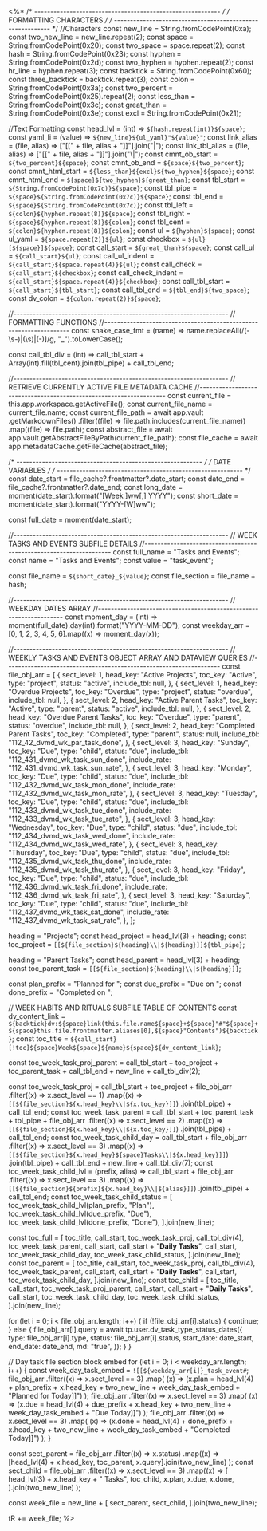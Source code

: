 <%*
/* ---------------------------------------------------------- */
/*                    FORMATTING CHARACTERS                   */
/* ---------------------------------------------------------- */
//Characters
const new_line = String.fromCodePoint(0xa);
const two_new_line = new_line.repeat(2);
const space = String.fromCodePoint(0x20);
const two_space = space.repeat(2);
const hash = String.fromCodePoint(0x23);
const hyphen = String.fromCodePoint(0x2d);
const two_hyphen = hyphen.repeat(2);
const hr_line = hyphen.repeat(3);
const backtick = String.fromCodePoint(0x60);
const three_backtick = backtick.repeat(3);
const colon = String.fromCodePoint(0x3a);
const two_percent = String.fromCodePoint(0x25).repeat(2);
const less_than = String.fromCodePoint(0x3c);
const great_than = String.fromCodePoint(0x3e);
const excl = String.fromCodePoint(0x21);

//Text Formatting
const head_lvl = (int) => `${hash.repeat(int)}${space}`;
const yaml_li = (value) => `${new_line}${ul_yaml}"${value}"`;
const link_alias = (file, alias) => ["[[" + file, alias + "]]"].join("|");
const link_tbl_alias = (file, alias) => ["[[" + file, alias + "]]"].join("\\|");
const cmnt_ob_start = `${two_percent}${space}`;
const cmnt_ob_end = `${space}${two_percent}`;
const cmnt_html_start = `${less_than}${excl}${two_hyphen}${space}`;
const cmnt_html_end = `${space}${two_hyphen}${great_than}`;
const tbl_start = `${String.fromCodePoint(0x7c)}${space}`;
const tbl_pipe = `${space}${String.fromCodePoint(0x7c)}${space}`;
const tbl_end = `${space}${String.fromCodePoint(0x7c)}`;
const tbl_left = `${colon}${hyphen.repeat(8)}${space}`;
const tbl_right = `${space}${hyphen.repeat(8)}${colon}`;
const tbl_cent = `${colon}${hyphen.repeat(8)}${colon}`;
const ul = `${hyphen}${space}`;
const ul_yaml = `${space.repeat(2)}${ul}`;
const checkbox = `${ul}[${space}]${space}`;
const call_start = `${great_than}${space}`;
const call_ul = `${call_start}${ul}`;
const call_ul_indent = `${call_start}${space.repeat(4)}${ul}`;
const call_check = `${call_start}${checkbox}`;
const call_check_indent = `${call_start}${space.repeat(4)}${checkbox}`;
const call_tbl_start = `${call_start}${tbl_start}`;
const call_tbl_end = `${tbl_end}${two_space}`;
const dv_colon = `${colon.repeat(2)}${space}`;

//-------------------------------------------------------------------
// FORMATTING FUNCTIONS
//-------------------------------------------------------------------
const snake_case_fmt = (name) =>
  name.replaceAll(/(\-\s\-)|(\s)|(\-)]/g, "_").toLowerCase();

const call_tbl_div = (int) =>
  call_tbl_start + Array(int).fill(tbl_cent).join(tbl_pipe) + call_tbl_end;

//-------------------------------------------------------------------
// RETRIEVE CURRENTLY ACTIVE FILE METADATA CACHE
//-------------------------------------------------------------------
const current_file = this.app.workspace.getActiveFile();
const current_file_name = current_file.name;
const current_file_path = await app.vault
  .getMarkdownFiles()
  .filter((file) => file.path.includes(current_file_name))
  .map((file) => file.path);
const abstract_file = await app.vault.getAbstractFileByPath(current_file_path);
const file_cache = await app.metadataCache.getFileCache(abstract_file);

/* ---------------------------------------------------------- */
/*                       DATE VARIABLES                       */
/* ---------------------------------------------------------- */
const date_start = file_cache?.frontmatter?.date_start;
const date_end = file_cache?.frontmatter?.date_end;
const long_date = moment(date_start).format("[Week ]ww[,] YYYY");
const short_date = moment(date_start).format("YYYY-[W]ww");

const full_date = moment(date_start);

//-------------------------------------------------------------------
// WEEK TASKS AND EVENTS SUBFILE DETAILS
//-------------------------------------------------------------------
const full_name = "Tasks and Events";
const name = "Tasks and Events";
const value = "task_event";

const file_name = `${short_date}_${value}`;
const file_section = file_name + hash;

//-------------------------------------------------------------------
// WEEKDAY DATES ARRAY
//-------------------------------------------------------------------
const moment_day = (int) => moment(full_date).day(int).format("YYYY-MM-DD");
const weekday_arr = [0, 1, 2, 3, 4, 5, 6].map((x) => moment_day(x));

//-------------------------------------------------------------------
// WEEKLY TASKS AND EVENTS OBJECT ARRAY AND DATAVIEW QUERIES
//-------------------------------------------------------------------
const file_obj_arr = [
  {
    sect_level: 1,
    head_key: "Active Projects",
    toc_key: "Active",
    type: "project",
    status: "active",
    include_tbl: null,
  },
  {
    sect_level: 1,
    head_key: "Overdue Projects",
    toc_key: "Overdue",
    type: "project",
    status: "overdue",
    include_tbl: null,
  },
  {
    sect_level: 2,
    head_key: "Active Parent Tasks",
    toc_key: "Active",
    type: "parent",
    status: "active",
    include_tbl: null,
  },
  {
    sect_level: 2,
    head_key: "Overdue Parent Tasks",
    toc_key: "Overdue",
    type: "parent",
    status: "overdue",
    include_tbl: null,
  },
  {
    sect_level: 2,
    head_key: "Completed Parent Tasks",
    toc_key: "Completed",
    type: "parent",
    status: null,
    include_tbl: "112_42_dvmd_wk_par_task_done",
  },
  {
    sect_level: 3,
    head_key: "Sunday",
    toc_key: "Due",
    type: "child",
    status: "due",
    include_tbl: "112_431_dvmd_wk_task_sun_done",
    include_rate: "112_431_dvmd_wk_task_sun_rate",
  },
  {
    sect_level: 3,
    head_key: "Monday",
    toc_key: "Due",
    type: "child",
    status: "due",
    include_tbl: "112_432_dvmd_wk_task_mon_done",
    include_rate: "112_432_dvmd_wk_task_mon_rate",
  },
  {
    sect_level: 3,
    head_key: "Tuesday",
    toc_key: "Due",
    type: "child",
    status: "due",
    include_tbl: "112_433_dvmd_wk_task_tue_done",
    include_rate: "112_433_dvmd_wk_task_tue_rate",
  },
  {
    sect_level: 3,
    head_key: "Wednesday",
    toc_key: "Due",
    type: "child",
    status: "due",
    include_tbl: "112_434_dvmd_wk_task_wed_done",
    include_rate: "112_434_dvmd_wk_task_wed_rate",
  },
  {
    sect_level: 3,
    head_key: "Thursday",
    toc_key: "Due",
    type: "child",
    status: "due",
    include_tbl: "112_435_dvmd_wk_task_thu_done",
    include_rate: "112_435_dvmd_wk_task_thu_rate",
  },
  {
    sect_level: 3,
    head_key: "Friday",
    toc_key: "Due",
    type: "child",
    status: "due",
    include_tbl: "112_436_dvmd_wk_task_fri_done",
    include_rate: "112_436_dvmd_wk_task_fri_rate",
  },
  {
    sect_level: 3,
    head_key: "Saturday",
    toc_key: "Due",
    type: "child",
    status: "due",
    include_tbl: "112_437_dvmd_wk_task_sat_done",
    include_rate: "112_437_dvmd_wk_task_sat_rate",
  },
];

heading = "Projects";
const head_project = head_lvl(3) + heading;
const toc_project = `[[${file_section}${heading}\\|${heading}]]${tbl_pipe}`;

heading = "Parent Tasks";
const head_parent = head_lvl(3) + heading;
const toc_parent_task = `[[${file_section}${heading}\\|${heading}]]`;

const plan_prefix = "Planned for ";
const due_prefix = "Due on ";
const done_prefix = "Completed on ";

// WEEK HABITS AND RITUALS SUBFILE TABLE OF CONTENTS
const dv_content_link = `${backtick}dv:${space}link(this.file.name${space}+${space}"#"${space}+${space}this.file.frontmatter.aliases[0],${space}"Contents")${backtick}`;
const toc_title = `${call_start}[!toc]${space}Week${space}${name}${space}${dv_content_link}`;

const toc_week_task_proj_parent =
  call_tbl_start +
  toc_project +
  toc_parent_task +
  call_tbl_end +
  new_line +
  call_tbl_div(2);

const toc_week_task_proj =
  call_tbl_start +
  toc_project +
  file_obj_arr
    .filter((x) => x.sect_level == 1)
    .map((x) => `[[${file_section}${x.head_key}\\|${x.toc_key}]]`)
    .join(tbl_pipe) +
  call_tbl_end;
const toc_week_task_parent =
  call_tbl_start +
  toc_parent_task +
  tbl_pipe +
  file_obj_arr
    .filter((x) => x.sect_level == 2)
    .map((x) => `[[${file_section}${x.head_key}\\|${x.toc_key}]]`)
    .join(tbl_pipe) +
  call_tbl_end;
const toc_week_task_child_day =
  call_tbl_start +
  file_obj_arr
    .filter((x) => x.sect_level == 3)
    .map((x) => `[[${file_section}${x.head_key}${space}Tasks\\|${x.head_key}]]`)
    .join(tbl_pipe) +
  call_tbl_end +
  new_line +
  call_tbl_div(7);
const toc_week_task_child_lvl = (prefix, alias) =>
  call_tbl_start +
  file_obj_arr
    .filter((x) => x.sect_level == 3)
    .map((x) => `[[${file_section}${prefix}${x.head_key}\\|${alias}]]`)
    .join(tbl_pipe) +
  call_tbl_end;
const toc_week_task_child_status = [
  toc_week_task_child_lvl(plan_prefix, "Plan"),
  toc_week_task_child_lvl(due_prefix, "Due"),
  toc_week_task_child_lvl(done_prefix, "Done"),
].join(new_line);

const toc_full = [
  toc_title,
  call_start,
  toc_week_task_proj,
  call_tbl_div(4),
  toc_week_task_parent,
  call_start,
  call_start + "**Daily Tasks**",
  call_start,
  toc_week_task_child_day,
  toc_week_task_child_status,
].join(new_line);
const toc_parent = [
  toc_title,
  call_start,
  toc_week_task_proj,
  call_tbl_div(4),
  toc_week_task_parent,
  call_start,
  call_start + "**Daily Tasks**",
  call_start,
  toc_week_task_child_day,
].join(new_line);
const toc_child = [
  toc_title,
  call_start,
  toc_week_task_proj_parent,
  call_start,
  call_start + "**Daily Tasks**",
  call_start,
  toc_week_task_child_day,
  toc_week_task_child_status,
].join(new_line);

for (let i = 0; i < file_obj_arr.length; i++) {
  if (!file_obj_arr[i].status) {
    continue;
  } else {
    file_obj_arr[i].query = await tp.user.dv_task_type_status_dates({
      type: file_obj_arr[i].type,
      status: file_obj_arr[i].status,
      start_date: date_start,
      end_date: date_end,
      md: "true",
    });
  }
}

// Day task file section block embed
for (let i = 0; i < weekday_arr.length; i++) {
  const week_day_task_embed = `![[${weekday_arr[i]}_task_event#`;
  file_obj_arr
    .filter((x) => x.sect_level == 3)
    .map(
      (x) =>
        (x.plan =
          head_lvl(4) +
          plan_prefix +
          x.head_key +
          two_new_line +
          week_day_task_embed +
          "Planned for Today]]")
    );
  file_obj_arr
    .filter((x) => x.sect_level == 3)
    .map(
      (x) =>
        (x.due =
          head_lvl(4) +
          due_prefix +
          x.head_key +
          two_new_line +
          week_day_task_embed +
          "Due Today]]")
    );
  file_obj_arr
    .filter((x) => x.sect_level == 3)
    .map(
      (x) =>
        (x.done =
          head_lvl(4) +
          done_prefix +
          x.head_key +
          two_new_line +
          week_day_task_embed +
          "Completed Today]]")
    );
}

const sect_parent = file_obj_arr
  .filter((x) => x.status)
  .map((x) =>
    [head_lvl(4) + x.head_key, toc_parent, x.query].join(two_new_line)
  );
const sect_child = file_obj_arr
  .filter((x) => x.sect_level == 3)
  .map((x) =>
    [
      head_lvl(3) + x.head_key + " Tasks",
      toc_child,
      x.plan,
      x.due,
      x.done,
    ].join(two_new_line)
  );

const week_file =
  new_line +
  [
    sect_parent,
    sect_child,
  ].join(two_new_line);

tR += week_file;
%>
